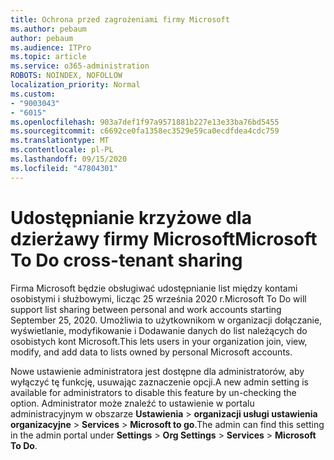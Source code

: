 ```yaml
---
title: Ochrona przed zagrożeniami firmy Microsoft
ms.author: pebaum
author: pebaum
ms.audience: ITPro
ms.topic: article
ms.service: o365-administration
ROBOTS: NOINDEX, NOFOLLOW
localization_priority: Normal
ms.custom:
- "9003043"
- "6015"
ms.openlocfilehash: 903a7def1f97a9571881b227e13e33ba76bd5455
ms.sourcegitcommit: c6692ce0fa1358ec3529e59ca0ecdfdea4cdc759
ms.translationtype: MT
ms.contentlocale: pl-PL
ms.lasthandoff: 09/15/2020
ms.locfileid: "47804301"
---
```

# <a name="microsoft-to-do-cross-tenant-sharing"></a><span data-ttu-id="5b12f-102">Udostępnianie krzyżowe dla dzierżawy firmy Microsoft</span><span class="sxs-lookup"><span data-stu-id="5b12f-102">Microsoft To Do cross-tenant sharing</span></span>

<span data-ttu-id="5b12f-103">Firma Microsoft będzie obsługiwać udostępnianie list między kontami osobistymi i służbowymi, licząc 25 września 2020 r.</span><span class="sxs-lookup"><span data-stu-id="5b12f-103">Microsoft To Do will support list sharing between personal and work accounts starting September 25, 2020.</span></span> <span data-ttu-id="5b12f-104">Umożliwia to użytkownikom w organizacji dołączanie, wyświetlanie, modyfikowanie i Dodawanie danych do list należących do osobistych kont Microsoft.</span><span class="sxs-lookup"><span data-stu-id="5b12f-104">This lets users in your organization join, view, modify, and add data to lists owned by personal Microsoft accounts.</span></span>

<span data-ttu-id="5b12f-105">Nowe ustawienie administratora jest dostępne dla administratorów, aby wyłączyć tę funkcję, usuwając zaznaczenie opcji.</span><span class="sxs-lookup"><span data-stu-id="5b12f-105">A new admin setting is available for administrators to disable this feature by un-checking the option.</span></span>
<span data-ttu-id="5b12f-106">Administrator może znaleźć to ustawienie w portalu administracyjnym w obszarze **Ustawienia**  >  **organizacji usługi ustawienia organizacyjne**  >  **Services**  >  **Microsoft to go**.</span><span class="sxs-lookup"><span data-stu-id="5b12f-106">The admin can find this setting in the admin portal under **Settings** > **Org Settings** > **Services** > **Microsoft To Do**.</span></span>
